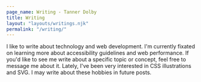 ```yaml
---
page_name: Writing - Tanner Dolby
title: Writing
layout: "layouts/writings.njk"
permalink: "/writing/"
---
```


I like to write about technology and web development. I'm currently fixated on learning more about accessibility guidelines and web performance. If you'd like to see me write about a specific topic or concept, feel free to message me about it. Lately, I've been very interested in CSS illustrations and SVG. I may write about these hobbies in future posts.
